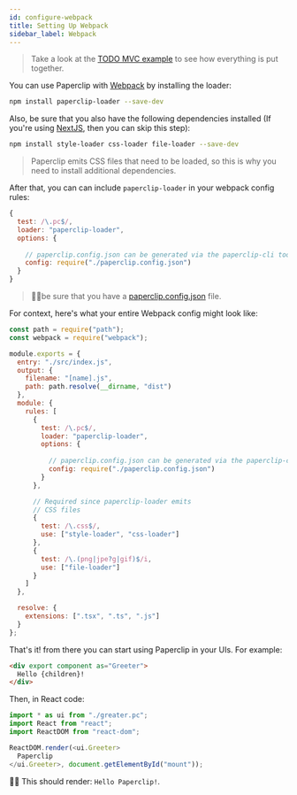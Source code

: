 ```yaml
---
id: configure-webpack
title: Setting Up Webpack
sidebar_label: Webpack
---
```


> Take a look at the [TODO MVC example](https://github.com/crcn/paperclip/tree/master/examples/react-todomvc) to see how everything is put together. 

You can use Paperclip with [Webpack](https://webpack.js.org/) by installing the loader:

```sh
npm install paperclip-loader --save-dev
```

Also, be sure that you also have the following dependencies installed (If you're using [NextJS](https://nextjs.org/), then you can skip this step):

```sh
npm install style-loader css-loader file-loader --save-dev
```

> Paperclip emits CSS files that need to be loaded, so this is why you need to install additional dependencies.


After that, you can can include `paperclip-loader` in your webpack config rules:

```javascript
{
  test: /\.pc$/,
  loader: "paperclip-loader",
  options: {
    
    // paperclip.config.json can be generated via the paperclip-cli tool
    config: require("./paperclip.config.json")
  }
}
```

> ☝🏻be sure that you have a [paperclip.config.json](/docs/configure-paperclip) file.

For context, here's what your entire Webpack config might look like:

```javascript
const path = require("path");
const webpack = require("webpack");

module.exports = {
  entry: "./src/index.js",
  output: {
    filename: "[name].js",
    path: path.resolve(__dirname, "dist")
  },
  module: {
    rules: [
      {
        test: /\.pc$/,
        loader: "paperclip-loader",
        options: {
          
          // paperclip.config.json can be generated via the paperclip-cli tool
          config: require("./paperclip.config.json")
        }
      },

      // Required since paperclip-loader emits
      // CSS files
      {
        test: /\.css$/,
        use: ["style-loader", "css-loader"]
      },
      {
        test: /\.(png|jpe?g|gif)$/i,
        use: ["file-loader"]
      }
    ]
  },

  resolve: {
    extensions: [".tsx", ".ts", ".js"]
  }
};
```

That's it! from there you can start using Paperclip in your UIs. For example:

```html
<div export component as="Greeter">
  Hello {children}!
</div>
```

Then, in React code:

```javascript
import * as ui from "./greater.pc";
import React from "react";
import ReactDOM from "react-dom";

ReactDOM.render(<ui.Greeter>
  Paperclip
</ui.Greeter>, document.getElementById("mount"));
```

☝🏻 This should render: `Hello Paperclip!`.